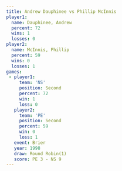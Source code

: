 ```yaml
---
title: Andrew Dauphinee vs Phillip McInnis
player1:                 
  name: Dauphinee, Andrew
  percent: 72            
  wins: 1                
  losses: 0              
player2:                 
  name: McInnis, Phillip 
  percent: 59            
  wins: 0                
  losses: 1              
games:
 - player1:          
     team: 'NS'      
     position: Second
     percent: 72     
     win: 1          
     loss: 0         
   player2:          
     team: 'PE'      
     position: Second
     percent: 59     
     win: 0          
     loss: 1         
   event: Brier        
   year: 1998          
   draw: Round Robin(1)
   score: PE 3 - NS 9  
---
```

